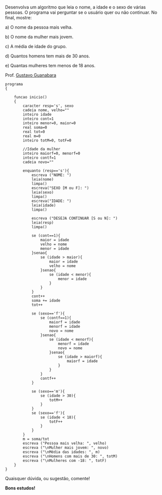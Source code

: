 Desenvolva um algoritmo que leia o nome, a idade e o sexo de várias pessoas.
O programa vai perguntar se o usuário quer ou não continuar. No final, mostre:

a) O nome da pessoa mais velha.

b) O nome da mulher mais jovem.

c) A média de idade do grupo.

d) Quantos homens tem mais de 30 anos.

e) Quantas mulheres tem menos de 18 anos.

Prof. [Gustavo Guanabara](https://github.com/gustavoguanabara)

```
programa
{
	
	funcao inicio()
	{
		caracter resp='s', sexo
		cadeia nome, velho=""
		inteiro idade
		inteiro cont=1
		inteiro menor=0, maior=0
		real soma=0
		real tot=0
		real m=0
		inteiro totM=0, totF=0

		//Idade da mulher
		inteiro maiorf=0, menorf=0
		inteiro contf=1
		cadeia novo=""
		
		enquanto (resp=='s'){
			escreva ("NOME: ")
			leia(nome)
			limpa()
			escreva("SEXO [M ou F]: ")
			leia(sexo)
			limpa()
			escreva("IDADE: ")
			leia(idade)
			limpa()

			escreva ("DESEJA CONTINUAR [S ou N]: ")
			leia(resp)
			limpa()

			se (cont==1){
				maior = idade
				velho = nome
				menor = idade
			}senao{
				se (idade > maior){
					maior = idade
					velho = nome
				}senao{
					se (idade < menor){
						menor = idade
					}
				}
			}
			cont++
			soma += idade
			tot++
			
			se (sexo=='f'){
				se (contf==1){
					maiorf = idade
					menorf = idade
					novo = nome
				}senao{
					se (idade < menorf){
						menorf = idade
						novo = nome
					}senao{
						se (idade > maiorf){
							maiorf = idade
						}
					}
				}
				contf++
			}

			se (sexo=='m'){
				se (idade > 30){
					totM++
				}
			}
			se (sexo=='f'){
				se (idade < 18){
					totF++
				}
			}
		}
		m = soma/tot
		escreva ("Pessoa mais velha: ", velho)
		escreva ("\nMulher mais jovem: ", novo)
		escreva ("\nMédia das idades: ", m)
		escreva ("\nHomens com mais de 30: ", totM)
		escreva ("\nMulheres com -18: ", totF)
	}
}
```

Quaisquer dúvida, ou sugestão, comente!

**Bons estudos!**
